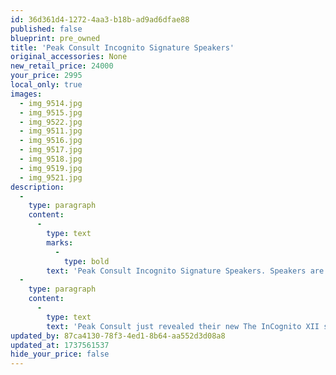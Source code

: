 ```yaml
---
id: 36d361d4-1272-4aa3-b18b-ad9ad6dfae88
published: false
blueprint: pre_owned
title: 'Peak Consult Incognito Signature Speakers'
original_accessories: None
new_retail_price: 24000
your_price: 2995
local_only: true
images:
  - img_9514.jpg
  - img_9515.jpg
  - img_9522.jpg
  - img_9511.jpg
  - img_9516.jpg
  - img_9517.jpg
  - img_9518.jpg
  - img_9519.jpg
  - img_9521.jpg
description:
  -
    type: paragraph
    content:
      -
        type: text
        marks:
          -
            type: bold
        text: 'Peak Consult Incognito Signature Speakers. Speakers are in good working condition and overall condition is very good, but with some chips in the lacquer finish on the top/side of each. Speakers sold as new for $24,000.00'
  -
    type: paragraph
    content:
      -
        type: text
        text: 'Peak Consult just revealed their new The InCognito XII speakers. This is 2-way ported design with X-over frequencies at 2.550 Hz, frequency range 30 – 30.000 Hz +/- 3 dB, sensitivity: 91 dB at 1 watt / 1m and dimensions (H x W x D): 108 x 30 x 38 cm. 72 kg.'
updated_by: 87ca4130-78f3-4ed1-8b64-aa552d3d08a8
updated_at: 1737561537
hide_your_price: false
---
```

